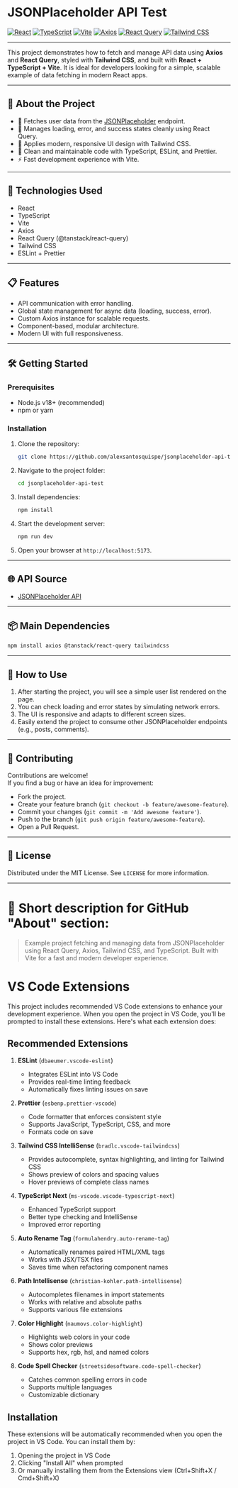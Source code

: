 # JSONPlaceholder API Test

[![React](https://img.shields.io/badge/React-20232A?style=for-the-badge&logo=react&logoColor=61DAFB)](https://react.dev/)
[![TypeScript](https://img.shields.io/badge/TypeScript-3178C6?style=for-the-badge&logo=typescript&logoColor=white)](https://www.typescriptlang.org/)
[![Vite](https://img.shields.io/badge/Vite-646CFF?style=for-the-badge&logo=vite&logoColor=white)](https://vitejs.dev/)
[![Axios](https://img.shields.io/badge/Axios-5A29E4?style=for-the-badge&logo=axios&logoColor=white)](https://axios-http.com/)
[![React Query](https://img.shields.io/badge/React_Query-FF4154?style=for-the-badge&logo=react-query&logoColor=white)](https://tanstack.com/query/latest)
[![Tailwind CSS](https://img.shields.io/badge/TailwindCSS-06B6D4?style=for-the-badge&logo=tailwindcss&logoColor=white)](https://tailwindcss.com/)

---

This project demonstrates how to fetch and manage API data using **Axios** and **React Query**, styled with **Tailwind CSS**, and built with **React + TypeScript + Vite**.
It is ideal for developers looking for a simple, scalable example of data fetching in modern React apps.

---

## 📖 About the Project

- 📡 Fetches user data from the [JSONPlaceholder](https://jsonplaceholder.typicode.com/users) endpoint.
- 🔄 Manages loading, error, and success states cleanly using React Query.
- 🎨 Applies modern, responsive UI design with Tailwind CSS.
- 🧹 Clean and maintainable code with TypeScript, ESLint, and Prettier.
- ⚡ Fast development experience with Vite.

---

## 🚀 Technologies Used

- React
- TypeScript
- Vite
- Axios
- React Query (@tanstack/react-query)
- Tailwind CSS
- ESLint + Prettier

---

## 📋 Features

- API communication with error handling.
- Global state management for async data (loading, success, error).
- Custom Axios instance for scalable requests.
- Component-based, modular architecture.
- Modern UI with full responsiveness.

---

## 🛠️ Getting Started

### Prerequisites

- Node.js v18+ (recommended)
- npm or yarn

### Installation

1. Clone the repository:
   ```bash
   git clone https://github.com/alexsantosquispe/jsonplaceholder-api-test.git
   ```
2. Navigate to the project folder:
   ```bash
   cd jsonplaceholder-api-test
   ```
3. Install dependencies:
   ```bash
   npm install
   ```
4. Start the development server:
   ```bash
   npm run dev
   ```
5. Open your browser at `http://localhost:5173`.

---

## 🌐 API Source

- [JSONPlaceholder API](https://jsonplaceholder.typicode.com/)

---

## 📦 Main Dependencies

```bash
npm install axios @tanstack/react-query tailwindcss
```

---

## 🧪 How to Use

1. After starting the project, you will see a simple user list rendered on the page.
2. You can check loading and error states by simulating network errors.
3. The UI is responsive and adapts to different screen sizes.
4. Easily extend the project to consume other JSONPlaceholder endpoints (e.g., posts, comments).

---

## 🤝 Contributing

Contributions are welcome!  
If you find a bug or have an idea for improvement:

- Fork the project.
- Create your feature branch (`git checkout -b feature/awesome-feature`).
- Commit your changes (`git commit -m 'Add awesome feature'`).
- Push to the branch (`git push origin feature/awesome-feature`).
- Open a Pull Request.

---

## 📄 License

Distributed under the MIT License. See `LICENSE` for more information.

---

# 📢 Short description for GitHub "About" section:

> Example project fetching and managing data from JSONPlaceholder using React Query, Axios, Tailwind CSS, and TypeScript. Built with Vite for a fast and modern developer experience.

# VS Code Extensions

This project includes recommended VS Code extensions to enhance your development experience. When you open the project in VS Code, you'll be prompted to install these extensions. Here's what each extension does:

## Recommended Extensions

1. **ESLint** (`dbaeumer.vscode-eslint`)

   - Integrates ESLint into VS Code
   - Provides real-time linting feedback
   - Automatically fixes linting issues on save

2. **Prettier** (`esbenp.prettier-vscode`)

   - Code formatter that enforces consistent style
   - Supports JavaScript, TypeScript, CSS, and more
   - Formats code on save

3. **Tailwind CSS IntelliSense** (`bradlc.vscode-tailwindcss`)

   - Provides autocomplete, syntax highlighting, and linting for Tailwind CSS
   - Shows preview of colors and spacing values
   - Hover previews of complete class names

4. **TypeScript Next** (`ms-vscode.vscode-typescript-next`)

   - Enhanced TypeScript support
   - Better type checking and IntelliSense
   - Improved error reporting

5. **Auto Rename Tag** (`formulahendry.auto-rename-tag`)

   - Automatically renames paired HTML/XML tags
   - Works with JSX/TSX files
   - Saves time when refactoring component names

6. **Path Intellisense** (`christian-kohler.path-intellisense`)

   - Autocompletes filenames in import statements
   - Works with relative and absolute paths
   - Supports various file extensions

7. **Color Highlight** (`naumovs.color-highlight`)

   - Highlights web colors in your code
   - Shows color previews
   - Supports hex, rgb, hsl, and named colors

8. **Code Spell Checker** (`streetsidesoftware.code-spell-checker`)
   - Catches common spelling errors in code
   - Supports multiple languages
   - Customizable dictionary

## Installation

These extensions will be automatically recommended when you open the project in VS Code. You can install them by:

1. Opening the project in VS Code
2. Clicking "Install All" when prompted
3. Or manually installing them from the Extensions view (Ctrl+Shift+X / Cmd+Shift+X)
